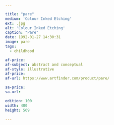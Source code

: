 ```yaml
---

title: "pare"
medium: 'Colour Inked Etching'
ext: .jpg
alt: 'Colour Inked Etching'
caption: "Pare"
date: 1992-01-27 14:30:31
image: pare
tags:
  - childhood

af-price:
af-subject: abstract and conceptual
af-style: illustrative
af-price:
af-url: https://www.artfinder.com/product/pare/

sa-price:
sa-url:

edition: 100
width: 400
height: 569

---
```

